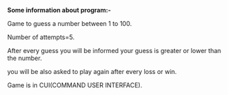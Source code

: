 **Some information about program:-**

Game to guess a number between 1 to 100.


Number of attempts=5.


After every guess you will be informed your guess is greater or lower than the number.


you will be also asked to play again after every loss or win.


Game is in CUI(COMMAND USER INTERFACE).
